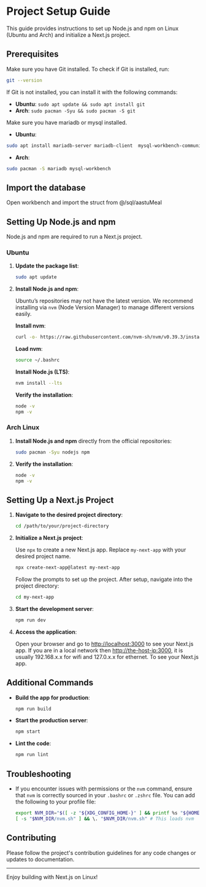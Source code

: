 
# Project Setup Guide

This guide provides instructions to set up Node.js and npm on Linux (Ubuntu and Arch) and initialize a Next.js project.

## Prerequisites

Make sure you have Git installed. To check if Git is installed, run:

```bash
git --version
```

If Git is not installed, you can install it with the following commands:

- **Ubuntu**: `sudo apt update && sudo apt install git`
- **Arch**: `sudo pacman -Syu && sudo pacman -S git`

Make sure you have mariadb or mysql installed.
- **Ubuntu**:
```bash
sudo apt install mariadb-server mariadb-client  mysql-workbench-community
```

- **Arch**:
```bash
sudo pacman -S mariadb mysql-workbench
```
## Import the database

Open workbench and import the struct from @/sql/aastuMeal

## Setting Up Node.js and npm

Node.js and npm are required to run a Next.js project.

### Ubuntu

1. **Update the package list**:

   ```bash
   sudo apt update
   ```

2. **Install Node.js and npm**:

   Ubuntu’s repositories may not have the latest version. We recommend installing via `nvm` (Node Version Manager) to manage different versions easily.

   **Install nvm**:

   ```bash
   curl -o- https://raw.githubusercontent.com/nvm-sh/nvm/v0.39.3/install.sh | bash
   ```

   **Load nvm**:

   ```bash
   source ~/.bashrc
   ```

   **Install Node.js (LTS)**:

   ```bash
   nvm install --lts
   ```

   **Verify the installation**:

   ```bash
   node -v
   npm -v
   ```

### Arch Linux

1. **Install Node.js and npm** directly from the official repositories:

   ```bash
   sudo pacman -Syu nodejs npm
   ```

2. **Verify the installation**:

   ```bash
   node -v
   npm -v
   ```

## Setting Up a Next.js Project

1. **Navigate to the desired project directory**:

   ```bash
   cd /path/to/your/project-directory
   ```

2. **Initialize a Next.js project**:

   Use `npx` to create a new Next.js app. Replace `my-next-app` with your desired project name.

   ```bash
   npx create-next-app@latest my-next-app
   ```

   Follow the prompts to set up the project. After setup, navigate into the project directory:

   ```bash
   cd my-next-app
   ```

3. **Start the development server**:

   ```bash
   npm run dev
   ```

4. **Access the application**:

   Open your browser and go to [http://localhost:3000](http://localhost:3000) to see your Next.js app.
   If you are in a local network then [http://the-host-ip:3000](http://the-host-ip:3000), it is usually 192.168.x.x for wifi and 127.0.x.x for ethernet. To see your Next.js app.

## Additional Commands

- **Build the app for production**:

  ```bash
  npm run build
  ```

- **Start the production server**:

  ```bash
  npm start
  ```

- **Lint the code**:

  ```bash
  npm run lint
  ```

## Troubleshooting

- If you encounter issues with permissions or the `nvm` command, ensure that `nvm` is correctly sourced in your `.bashrc` or `.zshrc` file. You can add the following to your profile file:

  ```bash
  export NVM_DIR="$([ -z "${XDG_CONFIG_HOME-}" ] && printf %s "${HOME}/.nvm" || printf %s "${XDG_CONFIG_HOME}/nvm")"
  [ -s "$NVM_DIR/nvm.sh" ] && \. "$NVM_DIR/nvm.sh" # This loads nvm
  ```

## Contributing

Please follow the project's contribution guidelines for any code changes or updates to documentation.

---

Enjoy building with Next.js on Linux!
